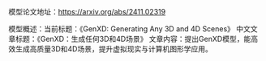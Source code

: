 模型论文地址：https://arxiv.org/abs/2411.02319

模型概述：当前标题：《GenXD: Generating Any 3D and 4D Scenes》
中文文章标题：《GenXD：生成任何3D和4D场景》
文章内容：提出GenXD模型，能高效生成高质量3D和4D场景，提升虚拟现实与计算机图形学应用。
